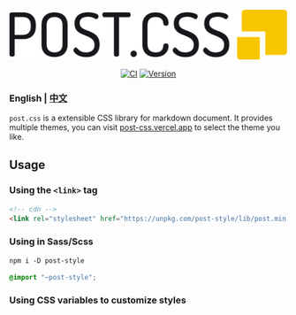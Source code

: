 
<p align="center"><img width="600px" src="https://raw.githubusercontent.com/jeffwcx/post.css/master/docs/logo.svg" alt="logo"></p>

<p align="center">
    <a href="https://github.com/jeffwcx/ohu-mobile/actions?query=branch%3Amaster" target="_blank"><img src="https://img.shields.io/github/actions/workflow/status/jeffwcx/post.css/.github/workflows/ci.yml?branch=master&style=for-the-badge" alt="CI" /></a>
    <a href="https://npm.im/post-style"><img src="https://img.shields.io/npm/v/post-style?style=for-the-badge" alt="Version" /></a>
</p>

### English | [中文](https://github.com/jeffwcx/post.css/blob/master/README-zh_CN.md) 

`post.css` is a extensible CSS library for markdown document. It provides multiple themes, you can visit [post-css.vercel.app](https://post-css.vercel.app) to select the theme you like.

## Usage

### Using the `<link>` tag

```html
<!-- cdn -->
<link rel="stylesheet" href="https://unpkg.com/post-style/lib/post.min.css">
```

### Using in Sass/Scss

```
npm i -D post-style
```

```scss
@import "~post-style";
```

### Using CSS variables to customize styles


